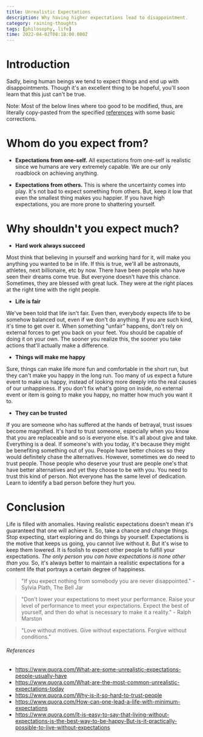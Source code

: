 ```yaml
---
title: Unrealistic Expectations
description: Why having higher expectations lead to disappointment.
category: raining-thoughts
tags: [philosophy, life]
time: 2022-04-02T08:18:00.000Z
---
```


# Introduction

Sadly, being human beings we tend to expect things and end up with disappointments. Though it's an excellent thing to be hopeful, you'll soon learn that this just can't be true.

Note: Most of the below lines where too good to be modified, thus, are literally copy-pasted from the specified [references](#references) with some basic corrections.

# Whom do you expect from?

- **Expectations from one-self.** All expectations from one-self is realistic since we humans are very extremely capable. We are our only roadblock on achieving anything.

- **Expectations from others.** This is where the uncertainty comes into play. It's not bad to expect something from others. But, keep it low that even the smallest thing makes you happier. If you have high expectations, you are more prone to shattering yourself.

# Why shouldn't you expect much?

- **Hard work always succeed**

Most think that believing in yourself and working hard for it, will make you anything you wanted to be in life. If this is true, we'll all be astronauts, athletes, next billionaire, etc by now. There have been people who have seen their dreams come true. But everyone doesn't have this chance. Sometimes, they are blessed with great luck. They were at the right places at the right time with the right people.

- **Life is fair**

We've been told that life isn't fair. Even then, everybody expects life to be somehow balanced out, even if we don't do anything. If you are such kind, it's time to get over it. When something "unfair" happens, don't rely on external forces to get you back on your feet. You should be capable of doing it on your own. The sooner you realize this, the sooner you take actions that'll actually make a difference.

- **Things will make me happy**

Sure, things can make life more fun and comfortable in the short run, but they can't make you happy in the long run. Too many of us expect a future event to make us happy, instead of looking more deeply into the real causes of our unhappiness. If you don't fix what's going on inside, no external event or item is going to make you happy, no matter how much you want it to.

- **They can be trusted**

If you are someone who has suffered at the hands of betrayal, trust issues become magnified. It's hard to trust someone, especially when you know that you are replaceable and so is everyone else. It's all about give and take. Everything is a deal. If someone's with you today, it's because they might be benefiting something out of you. People have better choices so they would definitely chase the alternatives. However, sometimes we do need to trust people. Those people who deserve your trust are people one's that have better alternatives and yet they choose to be with you. You need to trust this kind of person. Not everyone has the same level of dedication. Learn to identify a bad person before they hurt you.

# Conclusion

Life is filled with anomalies. Having realistic expectations doesn't mean it's guaranteed that one will achieve it. So, take a chance and change things. Stop expecting, start exploring and do things by yourself. Expectations is the motive that keeps us going, you cannot live without it. But it's wise to keep them lowered. It is foolish to expect other people to fulfill your expectations. _The only person you can have expectations is none other than you._ So, it's always better to maintain a realistic expectations for a content life that portrays a certain degree of happiness.

> "If you expect nothing from somebody you are never disappointed." - Sylvia Plath, The Bell Jar

> "Don't lower your expectations to meet your performance. Raise your level of performance to meet your expectations. Expect the best of yourself, and then do what is necessary to make it a reality." - Ralph Marston

> "Love without motives. Give without expectations. Forgive without conditions."

###### References

- https://www.quora.com/What-are-some-unrealistic-expectations-people-usually-have
- https://www.quora.com/What-are-the-most-common-unrealistic-expectations-today
- https://www.quora.com/Why-is-it-so-hard-to-trust-people
- https://www.quora.com/How-can-one-lead-a-life-with-minimum-expectations
- https://www.quora.com/It-is-easy-to-say-that-living-without-expectations-is-the-best-way-to-be-happy-But-is-it-practically-possible-to-live-without-expectations
